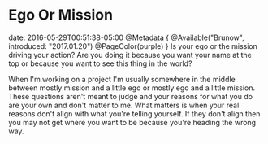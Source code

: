 # Ego Or Mission
date: 2016-05-29T00:51:38-05:00
@Metadata {
  @Available("Brunow", introduced: "2017.01.20")
  @PageColor(purple)
}
Is your ego or the mission driving your action? Are you doing it because you want your name at the top or because you want to see this thing in the world?

When I'm working on a project I'm usually somewhere in the middle between mostly mission and a little ego or mostly ego and a little mission. These questions aren't meant to judge and your reasons for what you do are your own and don't matter to me. What matters is when your real reasons don't align with what you're telling yourself. If they don't align then you may not get where you want to be because you're heading the wrong way.

